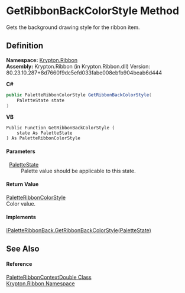 # GetRibbonBackColorStyle Method


Gets the background drawing style for the ribbon item.



## Definition
**Namespace:** <a href="1e9bc734-cff9-e9b8-f013-94cdac669794.md">Krypton.Ribbon</a>  
**Assembly:** Krypton.Ribbon (in Krypton.Ribbon.dll) Version: 80.23.10.287+8d7660f9dc5efd033fabe008ebfb904beab6d444

**C#**
``` C#
public PaletteRibbonColorStyle GetRibbonBackColorStyle(
	PaletteState state
)
```
**VB**
``` VB
Public Function GetRibbonBackColorStyle ( 
	state As PaletteState
) As PaletteRibbonColorStyle
```



#### Parameters
<dl><dt>  <a href="93e626cd-00cf-240e-06c6-ab4d47e982ba.md">PaletteState</a></dt><dd>Palette value should be applicable to this state.</dd></dl>

#### Return Value
<a href="1fdbe521-653f-3585-8cf5-4848a5fc6ed8.md">PaletteRibbonColorStyle</a>  
Color value.

#### Implements
<a href="4869e2d5-93b0-ad80-91e6-392a99232daa.md">IPaletteRibbonBack.GetRibbonBackColorStyle(PaletteState)</a>  


## See Also


#### Reference
<a href="65f0fbe5-062b-835a-1c1f-da4f7cfc054c.md">PaletteRibbonContextDouble Class</a>  
<a href="1e9bc734-cff9-e9b8-f013-94cdac669794.md">Krypton.Ribbon Namespace</a>  
